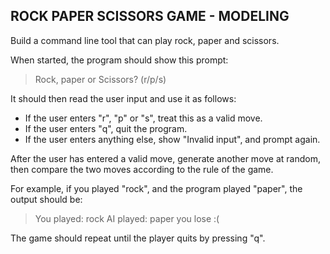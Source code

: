 ## ROCK PAPER SCISSORS GAME - MODELING

Build a command line tool that can play rock, paper and scissors. 
 
When started, the program should show this prompt:

> Rock, paper or Scissors? (r/p/s)

It should then read the user input and use it as follows:

- If the user enters "r", "p" or "s", treat this as a valid move.
- If the user enters "q", quit the program.
- If the user enters anything else, show "Invalid input", and prompt again. 

After the user has entered a valid move, generate another move at random, then compare the two moves according to the rule of the game.

For example, if you played "rock", and the program played "paper", the output should be:

> You played: rock
> AI played: paper
> you lose :(

The game should repeat until the player quits by pressing "q".
